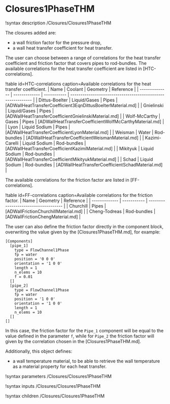 # Closures1PhaseTHM

!syntax description /Closures/Closures1PhaseTHM

The closures added are:

- a wall friction factor for the pressure drop,
- a wall heat transfer coefficient for heat transfer.

The user can choose between a range of correlations for the heat transfer coefficient and friction factor that covers  pipes to rod-bundles. The available correlations for the heat transfer coefficient are listed in [HTC-correlations].

!table id=HTC-correlations caption=Available correlations for the heat transfer coefficient.
| Name           | Coolant       | Geometry    | Reference                                                   |
| -------------- | ------------- | ----------- | ----------------------------------------------------------- |
| Dittus-Boelter | Liquid/Gases  | Pipes       | [ADWallHeatTransferCoefficient3EqnDittusBoelterMaterial.md] |
| Gnielinski     | Liquid/Gases  | Pipes       | [ADWallHeatTransferCoefficientGnielinskiMaterial.md]        |
| Wolf-McCarthy  | Gases         | Pipes       | [ADWallHeatTransferCoefficientWolfMcCarthyMaterial.md]      |
| Lyon           | Liquid Sodium | Pipes       | [ADWallHeatTransferCoefficientLyonMaterial.md]              |
| Weisman        | Water         | Rod-bundles | [ADWallHeatTransferCoefficientWeismanMaterial.md]           |
| Kazimi-Carelli | Liquid Sodium | Rod-bundles | [ADWallHeatTransferCoefficientKazimiMaterial.md]            |
| Mikityuk       | Liquid Sodium | Rod-bundles | [ADWallHeatTransferCoefficientMikityukMaterial.md]          |
| Schad          | Liquid Sodium | Rod-bundles | [ADWallHeatTransferCoefficientSchadMaterial.md]             |

The available correlations for the friction factor are listed in [FF-correlations].

!table id=FF-correlations caption=Available correlations for the friction factor.
| Name          | Geometry    | Reference                            |
| ------------- | ----------- | ------------------------------------ |
| Churchill     | Pipes       | [ADWallFrictionChurchillMaterial.md] |
| Cheng-Todreas | Rod-bundles | [ADWallFrictionChengMaterial.md]     |


The user can also define the friction factor directly in the component block, overwriting the value given by the [Closures1PhaseTHM.md], for example:

```
[Components]
  [pipe_1]
    type = FlowChannel1Phase
    fp = water
    position = '0 0 0'
    orientation = '1 0 0'
    length = 1
    n_elems = 10
    f = 0.01
  []
  [pipe_2]
    type = FlowChannel1Phase
    fp = water
    position = '1 0 0'
    orientation = '1 0 0'
    length = 1
    n_elems = 10
  []
[]
```

In this case, the friction factor for the `Pipe_1` component will be equal to the value defined in the parameter `f`, while for `Pipe_2` the friction factor will given by the correlation chosen in the [Closures1PhaseTHM.md].

Additionally, this object defines:

- a wall temperature material, to be able to retrieve the wall temperature as a material property for each heat transfer.

!syntax parameters /Closures/Closures1PhaseTHM

!syntax inputs /Closures/Closures1PhaseTHM

!syntax children /Closures/Closures1PhaseTHM
